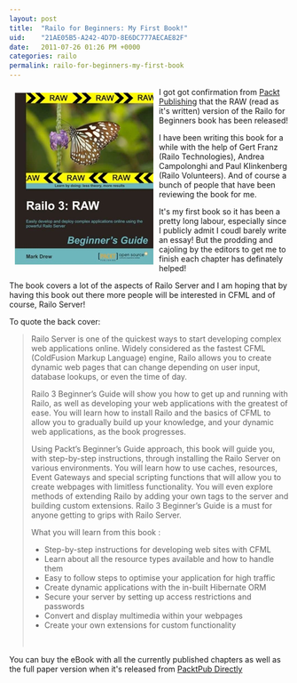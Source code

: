 ```yaml
---
layout: post
title:  "Railo for Beginners: My First Book!"
uid:	"21AE05B5-A242-4D7D-8E6DC777AECAE82F"
date:   2011-07-26 01:26 PM +0000
categories: railo
permalink: railo-for-beginners-my-first-book
---
```

<p><img style="float: left; margin: 10px;" src="/blog/assets/content/3401os_mockupcover_bg.jpg" alt="Railo for Beginneers RAW Version" width="250" height="309" /></p>
<p>I got got confirmation from <a title="Packt Publishing Technical &amp; IT Book and eBook Store" href="http://www.packtpub.com/">Packt Publishing</a> that the RAW (read as it's written) version of the Railo for Beginners book has been released! </p>
<p>I have been writing this book for a while with the help of Gert Franz (Railo Technologies), Andrea Campolonghi and Paul Klinkenberg (Railo Volunteers). And of course a bunch of people that have been reviewing the book for me.</p>
<p>
It's my first book so it has been a pretty long labour, especially since I publicly admit I coudl barely write an essay! But the prodding and cajoling by the editors to get me to finish each chapter has definately helped! 
</p>
<p>
The book covers a lot of the aspects of Railo Server and I am hoping that by having this book out there more people will be interested in CFML and of course, Railo Server!
</p>
<p>
To quote the back cover:
</p>
<blockquote>
<p>Railo Server is one of the quickest ways to start developing complex web applications online. Widely considered as the fastest CFML (ColdFusion Markup Language) engine, Railo allows you to create dynamic web pages that can change depending on user input, database lookups, or even the time of day.
</p>
<p>Railo 3 Beginner’s Guide will show you how to get up and running with Railo, as well as developing your web applications with the greatest of ease. You will learn how to install Railo and the basics of CFML to allow you to gradually build up your knowledge, and your dynamic web applications, as the book progresses.</p>
<p>Using Packt’s Beginner’s Guide approach, this book will guide you, with step-by-step instructions, through installing the Railo Server on various environments. You will learn how to use caches, resources, Event Gateways and special scripting functions that will allow you to create webpages with limitless functionality. You will even explore methods of extending Railo by adding your own tags to the server and building custom extensions.
Railo 3 Beginner’s Guide is a must for anyone getting to grips with Railo Server.</p>
<p>
What you will learn from this book :
</p>
<ul>
<li>Step-by-step instructions for developing web sites with CFML</li>
<li>Learn about all the resource types available and how to handle them</li>
<li>Easy to follow steps to optimise your application for high traffic</li>
<li>Create dynamic applications with the in-built Hibernate ORM</li>
<li>Secure your server by setting up access restrictions and passwords</li>
<li>Convert and display multimedia within your webpages</li>
<li>Create your own extensions for custom functionality</li>
</ul>
<p> </p>
</blockquote>
<p>
You can buy the eBook with all the currently published chapters as well as the full paper version when it's released from <a title="Railo 3 Beginner’s Guide: RAW Book &amp; eBook | Packt Publishing Technical &amp; IT Book and eBook Store" href="http://www.packtpub.com/railo-3-beginners-guide-to-develop-deploy-complex-applications-online/book">PacktPub Directly </a>
</p>